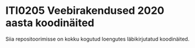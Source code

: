 # ITI0205 Veebirakendused 2020 aasta koodinäited

Siia repositoorimisse on kokku kogutud loengutes läbikirjutatud koodinäited.